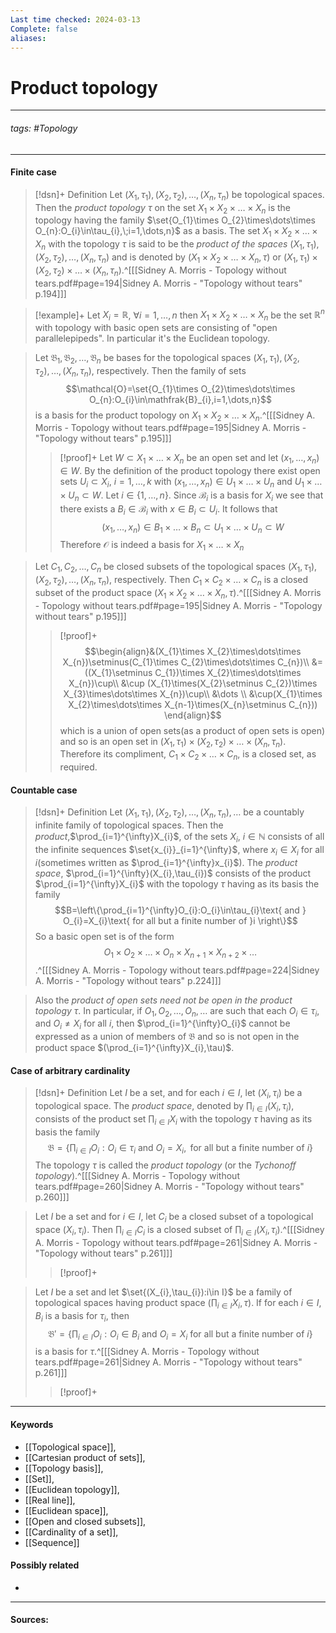 ```yaml
---
Last time checked: 2024-03-13
Complete: false
aliases:
---
```

# Product topology
***
###### tags: #Topology 
***
#### Finite case
>[!dsn]+ Definition
>Let $(X_{1},\tau_{1}),(X_{2},\tau_{2}),\dots,(X_{n},\tau_{n})$ be topological spaces. Then the *product topology* $\tau$ on the set $X_{1}\times X_{2}\times\dots\times X_{n}$ is the topology having the family $\set{O_{1}\times O_{2}\times\dots\times O_{n}:O_{i}\in\tau_{i},\;i=1,\dots,n}$ as a basis. The set $X_{1}\times X_{2}\times\dots\times X_{n}$ with the topology $\tau$ is said to be the *product of the spaces* $(X_{1},\tau_{1}),(X_{2},\tau_{2}),\dots,(X_{n},\tau_{n})$ and is denoted by $(X_{1}\times X_{2}\times\dots\times X_{n},\tau)$ or $(X_{1},\tau_{1})\times(X_{2},\tau_{2})\times\dots\times(X_{n},\tau_{n})$.^[[[Sidney A. Morris - Topology without tears.pdf#page=194|Sidney A. Morris - "Topology without tears" p.194]]]

>[!example]+ 
>Let $X_{i}=\mathbb{R}$, $\forall i=1,\dots,n$ then $X_{1}\times X_{2}\times\dots\times X_{n}$ be the set $\mathbb{R}^{n}$ with topology with basic open sets are consisting of "open parallelepipeds". In particular it's the Euclidean topology.

>Let $\mathfrak{B}_{1},\mathfrak{B}_{2},\dots,\mathfrak{B}_{n}$ be bases for the topological spaces $(X_{1},\tau_{1}),(X_{2},\tau_{2}),\dots,(X_{n},\tau_{n})$, respectively. Then the family of sets 
>$$\mathcal{O}=\set{O_{1}\times O_{2}\times\dots\times O_{n}:O_{i}\in\mathfrak{B}_{i},i=1,\dots,n}$$ is a basis for the product topology on $X_{1}\times X_{2}\times\dots\times X_{n}$.^[[[Sidney A. Morris - Topology without tears.pdf#page=195|Sidney A. Morris - "Topology without tears" p.195]]]
>>[!proof]+
>>Let $W\subset X_{1}\times\dots\times X_{n}$ be an open set and let $(x_{1},\dots,x_{n})\in W$. By the definition of the product topology there exist open sets $U_{i}\subset X_{i}$, $i=1,\dots,k$ with $(x_{1},\dots,x_{n})\in U_{1}\times\dots\times U_{n}$ and $U_{1}\times\dots\times U_{n}\subset W$.
>>Let $i\in\{1,\dots,n\}$. Since $\mathcal{B}_{i}$ is a basis for $X_{i}$ we see that there exists a $B_{i}\in\mathcal{B}_{i}$ with $x\in B_{i}\subset U_{i}$. It follows that
>>$$(x_{1},\dots,x_{n})\in B_{1}\times\dots\times B_{n}\subset U_{1}\times\dots\times U_{n}\subset W$$
>>Therefore $\mathcal{O}$ is indeed a basis for $X_{1}\times\dots\times X_{n}$

>Let $C_{1},C_{2},\dots,C_{n}$ be closed subsets of the topological spaces $(X_{1},\tau_{1}),(X_{2},\tau_{2}),\dots,(X_{n},\tau_{n})$, respectively. Then $C_{1}\times C_{2}\times\dots\times C_{n}$ is a closed subset of the product space $(X_{1}\times X_{2}\times\dots\times X_{n},\tau)$.^[[[Sidney A. Morris - Topology without tears.pdf#page=195|Sidney A. Morris - "Topology without tears" p.195]]]
>>[!proof]+
>>$$\begin{align}&(X_{1}\times X_{2}\times\dots\times X_{n})\setminus(C_{1}\times C_{2}\times\dots\times C_{n})\\ &=((X_{1}\setminus C_{1})\times X_{2}\times\dots\times X_{n})\cup\\ &\cup (X_{1}\times(X_{2}\setminus C_{2})\times X_{3}\times\dots\times X_{n})\cup\\ &\dots \\ &\cup(X_{1}\times X_{2}\times\dots\times X_{n-1}\times(X_{n}\setminus C_{n})) \end{align}$$
>>which is a union of open sets(as a product of open sets is open) and so is an open set in $(X_{1},\tau_{1})\times(X_{2},\tau_{2})\times\dots\times(X_{n},\tau_{n})$. Therefore its compliment, $C_{1}\times C_{2}\times\dots\times C_{n}$, is a closed set, as required.

#### Countable case
>[!dsn]+ Definition
>Let $(X_{1},\tau_{1}),(X_{2},\tau_{2}),\dots,(X_{n},\tau_{n}),\dots$ be a countably infinite family of topological spaces. Then the *product*,$\prod_{i=1}^{\infty}X_{i}$, of the sets $X_{i}$, $i\in\mathbb{N}$ consists of all the infinite sequences $\set{x_{i}}_{i=1}^{\infty}$, where $x_{i}\in X_{i}$ for all $i$(sometimes written as $\prod_{i=1}^{\infty}x_{i}$). The *product space*, $\prod_{i=1}^{\infty}(X_{i},\tau_{i})$ consists of the product $\prod_{i=1}^{\infty}X_{i}$ with the topology $\tau$ having as its basis the family
>$$B=\left\{\prod_{i=1}^{\infty}O_{i}:O_{i}\in\tau_{i}\text{ and } O_{i}=X_{i}\text{ for all but a finite number of }i \right\}$$
>So a basic open set is of the form
>$$O_{1}\times O_{2}\times\dots\times O_{n}\times X_{n+1}\times X_{n+2}\times\dots$$
>.^[[[Sidney A. Morris - Topology without tears.pdf#page=224|Sidney A. Morris - "Topology without tears" p.224]]]

>Also the *product of open sets need not be open in the product topology* $\tau$. In particular, if $O_{1},O_{2},\dots,O_{n},\dots$ are such that each $O_{i}\in\tau_{i}$, and $O_{i}\ne X_{i}$ for all $i$, then $\prod_{i=1}^{\infty}O_{i}$ cannot be expressed as a union of members of $\mathfrak{B}$ and so is not open in the product space $(\prod_{i=1}^{\infty}X_{i},\tau)$.

#### Case of arbitrary cardinality
>[!dsn]+ Definition
>Let $I$ be a set, and for each $i\in I$, let $(X_{i},\tau_{i})$ be a topological space. The *product space*, denoted by $\prod_{i\in I}(X_{i},\tau_{i})$, consists of the product set $\prod_{i\in I}X_{i}$ with the topology $\tau$ having as its basis the family
>$$\mathfrak{B}=\left\{\prod_{i\in I}O_{i}:O_{i}\in\tau_{i}\text{ and }O_{i}=X_{i},\text{ for all but a finite number of }i \right\}$$
>The topology $\tau$ is called the *product topology* (or the *Tychonoff topology*).^[[[Sidney A. Morris - Topology without tears.pdf#page=260|Sidney A. Morris - "Topology without tears" p.260]]]

>Let $I$ be a set and for $i\in I$, let $C_{i}$ be a closed subset of a topological space $(X_{i},\tau_{i})$. Then $\prod_{i\in I}C_{i}$ is a closed subset of $\prod_{i\in I}(X_{i},\tau_{i})$.^[[[Sidney A. Morris - Topology without tears.pdf#page=261|Sidney A. Morris - "Topology without tears" p.261]]]
>>[!proof]+
>>

>Let $I$ be a set and let $\set{(X_{i},\tau_{i}):i\in I}$ be a family of topological spaces having product space $(\prod_{i\in I}X_{i},\tau)$. If for each $i\in I$, $B_{i}$ is a basis for $\tau_{i}$, then
>$$\mathfrak{B}'=\left\{\prod_{i\in I}O_{i}:O_{i}\in B_{i}\text{ and }O_{i}=X_{i}\text{ for all but a finite number of }i\right\}$$
>is a basis for $\tau$.^[[[Sidney A. Morris - Topology without tears.pdf#page=261|Sidney A. Morris - "Topology without tears" p.261]]]
>>[!proof]+
***
#### Keywords
- [[Topological space]],
- [[Cartesian product of sets]],
- [[Topology basis]],
- [[Set]],
- [[Euclidean topology]],
- [[Real line]],
- [[Euclidean space]],
- [[Open and closed subsets]],
- [[Cardinality of a set]],
- [[Sequence]]
#### Possibly related
- 
***
#### Sources: